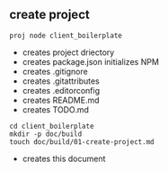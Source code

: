 ## create project

```
proj node client_boilerplate
```
* creates project driectory
* creates package.json initializes NPM
* creates .gitignore
* creates .gitattributes
* creates .editorconfig
* creates README.md
* creates TODO.md

```
cd client_boilerplate
mkdir -p doc/build
touch doc/build/01-create-project.md
```
* creates this document
